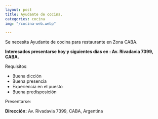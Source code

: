 ```yaml
---
layout: post
title: Ayudante de cocina.
categories: cocina
img: "/cocina-web.webp"

---
```

Se necesita Ayudante de cocina para restaurante en Zona CABA.

**Interesados presentarse hoy y siguientes días en : Av. Rivadavia 7399, CABA.**

Requisitos:

* Buena dicción
* Buena presencia
* Experiencia en el puesto
* Buena predisposición

Presentarse:

**Dirección:** Av. Rivadavia 7399, CABA, Argentina